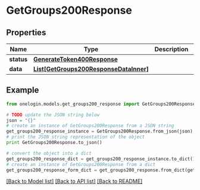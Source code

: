 # GetGroups200Response


## Properties
Name | Type | Description | Notes
------------ | ------------- | ------------- | -------------
**status** | [**GenerateToken400Response**](GenerateToken400Response.md) |  | [optional] 
**data** | [**List[GetGroups200ResponseDataInner]**](GetGroups200ResponseDataInner.md) |  | [optional] 

## Example

```python
from onelogin.models.get_groups200_response import GetGroups200Response

# TODO update the JSON string below
json = "{}"
# create an instance of GetGroups200Response from a JSON string
get_groups200_response_instance = GetGroups200Response.from_json(json)
# print the JSON string representation of the object
print GetGroups200Response.to_json()

# convert the object into a dict
get_groups200_response_dict = get_groups200_response_instance.to_dict()
# create an instance of GetGroups200Response from a dict
get_groups200_response_form_dict = get_groups200_response.from_dict(get_groups200_response_dict)
```
[[Back to Model list]](../README.md#documentation-for-models) [[Back to API list]](../README.md#documentation-for-api-endpoints) [[Back to README]](../README.md)


